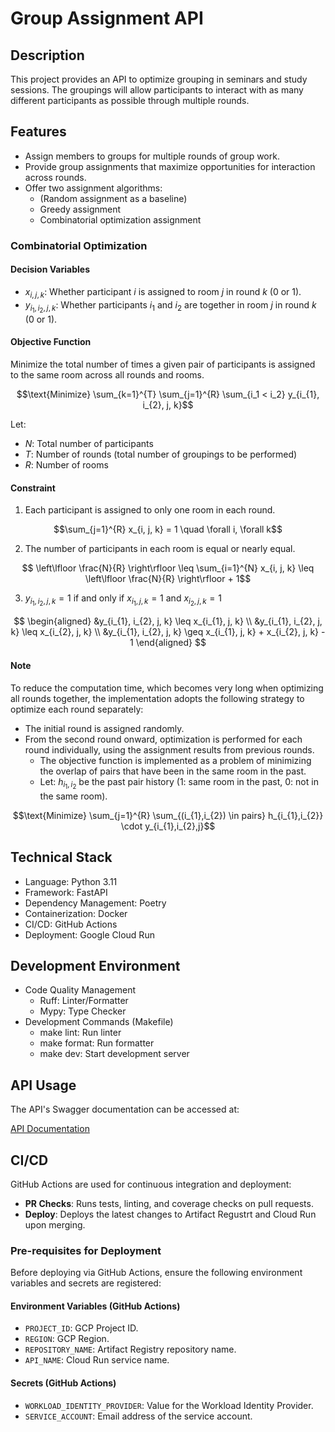 # Group Assignment API

## Description

This project provides an API to optimize grouping in seminars and study sessions. The groupings will allow participants to interact with as many different participants as possible through multiple rounds.

## Features
- Assign members to groups for multiple rounds of group work.
- Provide group assignments that maximize opportunities for interaction across rounds.
- Offer two assignment algorithms:
  - (Random assignment as a baseline)
  - Greedy assignment
  - Combinatorial optimization assignment
 
### Combinatorial Optimization

#### Decision Variables

- $x_{i, j, k}$: Whether participant $i$ is assigned to room $j$ in round $k$ (0 or 1).
- $y_{i_{1}, i_{2}, j, k}$: Whether participants $i_{1}$ and $i_{2}$ are together in room $j$ in round $k$ (0 or 1).

#### Objective Function

Minimize the total number of times a given pair of participants is assigned to the same room across all rounds and rooms.

$$\text{Minimize} \sum_{k=1}^{T} \sum_{j=1}^{R} \sum_{i_1 < i_2} y_{i_{1}, i_{2}, j, k}$$

Let:
- $N$: Total number of participants
- $T$: Number of rounds (total number of groupings to be performed)
- $R$: Number of rooms

#### Constraint

1. Each participant is assigned to only one room in each round.

$$\sum_{j=1}^{R} x_{i, j, k} = 1 \quad \forall i, \forall k$$

2. The number of participants in each room is equal or nearly equal.

$$ \left\lfloor \frac{N}{R} \right\rfloor \leq \sum_{i=1}^{N} x_{i, j, k} \leq \left\lfloor \frac{N}{R} \right\rfloor + 1$$

3. $y_{i_{1}, i_{2}, j, k} = 1$ if and only if $x_{i_{1}, j, k} = 1$ and $x_{i_{2}, j, k} = 1$

$$
\begin{aligned}
    &y_{i_{1}, i_{2}, j, k} \leq x_{i_{1}, j, k} \\
    &y_{i_{1}, i_{2}, j, k} \leq x_{i_{2}, j, k} \\
    &y_{i_{1}, i_{2}, j, k} \geq x_{i_{1}, j, k} + x_{i_{2}, j, k}  - 1
\end{aligned}
$$

#### Note
To reduce the computation time, which becomes very long when optimizing all rounds together, the implementation adopts the following strategy to optimize each round separately:

- The initial round is assigned randomly.
- From the second round onward, optimization is performed for each round individually, using the assignment results from previous rounds.
  - The objective function is implemented as a problem of minimizing the overlap of pairs that have been in the same room in the past.
  - Let: $h_{i_1,i_2}$ be the past pair history (1: same room in the past, 0: not in the same room).

$$\text{Minimize} \sum_{j=1}^{R} \sum_{(i_{1},i_{2}) \in pairs} h_{i_{1},i_{2}} \cdot y_{i_{1},i_{2},j}$$



## Technical Stack
- Language: Python 3.11
- Framework: FastAPI
- Dependency Management: Poetry
- Containerization: Docker
- CI/CD: GitHub Actions
- Deployment: Google Cloud Run

## Development Environment
- Code Quality Management
    - Ruff: Linter/Formatter
    - Mypy: Type Checker
- Development Commands (Makefile)
    - make lint: Run linter
    - make format: Run formatter
    - make dev: Start development server

## API Usage

The API's Swagger documentation can be accessed at:

[API Documentation](https://room-assignment-api-1037219502389.asia-northeast1.run.app/docs)


## CI/CD
GitHub Actions are used for continuous integration and deployment:
- **PR Checks**: Runs tests, linting, and coverage checks on pull requests.
- **Deploy**: Deploys the latest changes to Artifact Regustrt and Cloud Run upon merging.

### Pre-requisites for Deployment

Before deploying via GitHub Actions, ensure the following environment variables and secrets are registered:

#### Environment Variables (GitHub Actions)
- `PROJECT_ID`: GCP Project ID.
- `REGION`: GCP Region.
- `REPOSITORY_NAME`: Artifact Registry repository name.
- `API_NAME`: Cloud Run service name.

#### Secrets (GitHub Actions)
- `WORKLOAD_IDENTITY_PROVIDER`: Value for the Workload Identity Provider.
- `SERVICE_ACCOUNT`: Email address of the service account.
